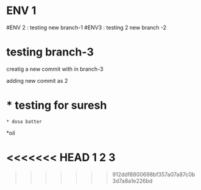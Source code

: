 # ENV 1

#ENV 2 : testing new  branch-1
#ENV3 : testing 2 new branch -2


# testing branch-3
creatig a new commit with in branch-3

 adding new commit as 2 

 # *  testing for suresh
    * dosa batter 
 *oil 
 
<<<<<<< HEAD
1
2
3
=======

>>>>>>> 912ddf8800698bf357a07a87c0b3d7a8a1e226bd

